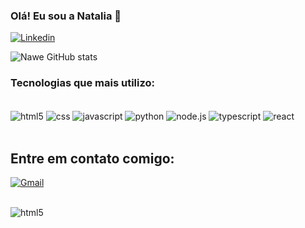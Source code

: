 ### Olá! Eu sou a Natalia 🌸

[![Linkedin](https://img.shields.io/badge/LinkedIn-0077B5?style=for-the-badge&logo=linkedin&logoColor=white)](https://www.linkedin.com/in/nataliahadassa/)

![Nawe GitHub stats](https://github-readme-stats.vercel.app/api?username=weinnawe&show_icons=true&theme=radical)

### Tecnologias que mais utilizo:

<div style="display: inline_block"><br/>
  <img align="center" alt="html5" src="https://img.shields.io/badge/HTML5-E34F26?style=for-the-badge&logo=html5&logoColor=white" />
  <img align="center" alt="css" src="https://img.shields.io/badge/CSS3-1572B6?style=for-the-badge&logo=css3&logoColor=white" />
  <img align="center" alt="javascript" src="https://img.shields.io/badge/JavaScript-F7DF1E?style=for-the-badge&logo=javascript&logoColor=black" />
  <img align="center" alt="python" src="https://img.shields.io/badge/Python-3776AB?style=for-the-badge&logo=python&logoColor=white" />
  <img align="center" alt="node.js" src="https://img.shields.io/badge/Node.js-43853D?style=for-the-badge&logo=node.js&logoColor=white" />
  <img align="center" alt="typescript" src="https://img.shields.io/badge/TypeScript-007ACC?style=for-the-badge&logo=typescript&logoColor=white" />
  <img align="center" alt="react" src="https://img.shields.io/badge/React-20232A?style=for-the-badge&logo=react&logoColor=61DAFB)https://img.shields.io/badge/React-20232A?style=for-the-badge&logo=react&logoColor=61DAFB" />
</div><br/>

## Entre em contato comigo:

[![Gmail](https://img.shields.io/badge/Gmail-D14836?style=for-the-badge&logo=gmail&logoColor=white)](mailto:weinnawe@gmail.com)

<div style="display: inline_block"><br/>
  <img align="center" alt="html5" src="https://usagif.com/wp-content/uploads/gif/baby-yoda-18.gif" />
</div><br/>
